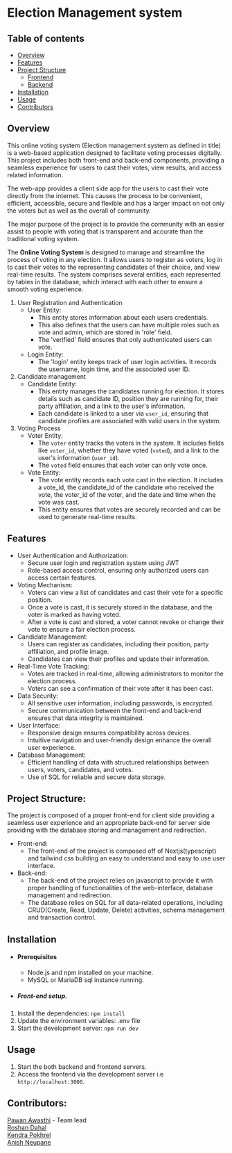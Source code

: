 # Election Management system

## Table of contents

- [Overview](#Overview)
- [Features](#features)
- [Project Structure](#project-structure)
  - [Frontend](#front-end)
  - [Backend](#back-end)
- [Installation](#installation)
- [Usage](#usage)
- [Contributors](#contributors)

## Overview

This online voting system (Election management system as defined in title) is a web-based application designed to facilitate voting processes digitally. This project includes both front-end and back-end components, providing a seamless experience for users to cast their votes, view results, and access related information.

The web-app provides a client side app for the users to cast their vote directly from the internet. This causes the process to be convenient, efficient, accessible, secure and flexible and has a larger impact on not only the voters but as well as the overall of community.

The major purpose of the project is to provide the community with an easier assist to people with voting that is transparent and accurate than the traditional voting system.

The **Online Voting System** is designed to manage and streamline the process of voting in any election. It allows users to register as voters, log in to cast their votes to the representing candidates of their choice, and view real-time results. The system comprises several entities, each represented by tables in the database, which interact with each other to ensure a smooth voting experience.

1. User Registration and Authentication
   - User Entity:
     - This entity stores information about each users credentials.
     - This also defines that the users can have multiple roles such as vote and admin, which are stored in 'role' field.
     - The 'verified' field ensures that only authenticated users can vote.
   - Login Entity:
     - The 'login' entity keeps track of user login activities. It records the username, login time, and the associated user ID.
2. Candidate management
   - Candidate Entity:
     - This entity manages the candidates running for election. It stores details such as candidate ID, position they are running for, their party affiliation, and a link to the user's information.
     - Each candidate is linked to a user via `user_id`, ensuring that candidate profiles are associated with valid users in the system.
3. Voting Process
   - Voter Entity:
     - The `voter` entity tracks the voters in the system. It includes fields like `voter_id`, whether they have voted (`voted`), and a link to the user's information (`user_id`).
     - The `voted` field ensures that each voter can only vote once.
   - Vote Entity:
     - The vote entity records each vote cast in the election. It includes a vote_id, the candidate_id of the candidate who received the vote, the voter_id of the voter, and the date and time when the vote was cast.
     - This entity ensures that votes are securely recorded and can be used to generate real-time results.

## Features

- User Authentication and Authorization:
  - Secure user login and registration system using JWT
  - Role-based access control, ensuring only authorized users can access certain features.
- Voting Mechanism:
  - Voters can view a list of candidates and cast their vote for a specific position.
  - Once a vote is cast, it is securely stored in the database, and the voter is marked as having voted.
  - After a vote is cast and stored, a voter cannot revoke or change their vote to ensure a fair election process.
- Candidate Management:
  - Users can register as candidates, including their position, party affiliation, and profile image.
  - Candidates can view their profiles and update their information.
- Real-Time Vote Tracking:
  - Votes are tracked in real-time, allowing administrators to monitor the election process.
  - Voters can see a confirmation of their vote after it has been cast.
- Data Security:
  - All sensitive user information, including passwords, is encrypted.
  - Secure communication between the front-end and back-end ensures that data integrity is maintained.
- User Interface:
  - Responsive design ensures compatibility across devices.
  - Intuitive navigation and user-friendly design enhance the overall user experience.
- Database Management:
  - Efficient handling of data with structured relationships between users, voters, candidates, and votes.
  - Use of SQL for reliable and secure data storage.

## Project Structure:

The project is composed of a proper front-end for client side providing a seamless user experience and an appropriate back-end for server side providing with the database storing and management and redirection.

- Front-end:
  - The front-end of the project is composed off of Nextjs(typescript) and tailwind css building an easy to understand and easy to use user interface.
- Back-end:
  - The back-end of the project relies on javascript to provide it with proper handling of functionalities of the web-interface, database management and redirection.
  - The database relies on SQL for all data-related operations, including CRUD(Create, Read, Update, Delete) activities, schema management and transaction control.

## Installation

- #### Prerequisites
  - Node.js and npm installed on your machine.
  - MySQL or MariaDB sql instance running.

- ##### Front-end setup.
1. Install the dependencies:
   `npm install`
2. Update the environment variables: .env file
3. Start the development server:
   `npm run dev`

## Usage
1. Start the both backend and frontend servers.
2. Access the frontend via the development server i.e `http://localhost:3000`.

## Contributors:
[Pawan Awasthi](https://github.com/pawandai) - Team lead  
[Roshan Dahal](https://github.com/RoshanDharal123)  
[Kendra Pokhrel](https://github.com/StellarSync/)  
[Anish Neupane](https://github.com/2222anish22)  

